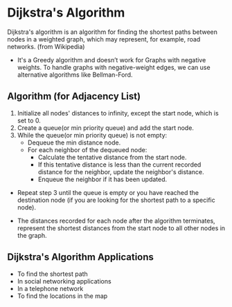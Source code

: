 # Dijkstra's Algorithm
Dijkstra's algorithm is an algorithm for finding the shortest paths between nodes in a weighted graph, which may represent, for example, road networks. (from Wikipedia)

* It's a Greedy algorithm and doesn’t work for Graphs with negative weights. To handle graphs with negative-weight edges, we can use alternative algorithms like Bellman-Ford.

## Algorithm (for Adjacency List)
1. Initialize all nodes' distances to infinity, except the start node, which is set to 0.
2. Create a queue(or min priority queue) and add the start node.
3. While the queue(or min priority queue) is not empty:
    * Dequeue the min distance node.
    * For each neighbor of the dequeued node:
        - Calculate the tentative distance from the start node.
        - If this tentative distance is less than the current recorded distance for the neighbor, update the neighbor's distance.
        - Enqueue the neighbor if it has been updated.

* Repeat step 3 until the queue is empty or you have reached the destination node (if you are looking for the shortest path to a specific node).

* The distances recorded for each node after the algorithm terminates, represent the shortest distances from the start node to all other nodes in the graph.


## Dijkstra's Algorithm Applications
* To find the shortest path
* In social networking applications
* In a telephone network
* To find the locations in the map